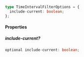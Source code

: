 ```ts
type TimeIntervalFilterOptions = {
  include-current: boolean;
};
```

#### Properties

##### include-current?

```ts
optional include-current: boolean;
```
